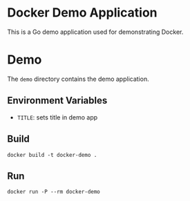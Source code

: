 # Docker Demo Application
This is a Go demo application used for demonstrating Docker.

# Demo
The `demo` directory contains the demo application.

## Environment Variables

* `TITLE`: sets title in demo app

## Build

`docker build -t docker-demo .`

## Run

`docker run -P --rm docker-demo`
